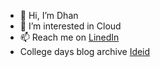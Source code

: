 - 👋 Hi, I’m Dhan
- 👀 I’m interested in Cloud
- 📫 Reach me on [LinedIn](https://www.linkedin.com/in/dhan-v-sagar/) 
- College days blog archive [Ideid](http://ideid.blogspot.com)

<!---
dhanvsagar/dhanvsagar is a ✨ special ✨ repository because its `README.md` (this file) appears on your GitHub profile.
You can click the Preview link to take a look at your changes.
--->
